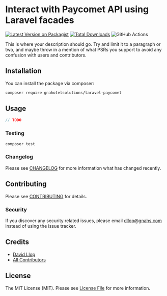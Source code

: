# Interact with Paycomet API using Laravel facades

[![Latest Version on Packagist](https://img.shields.io/packagist/v/gnahotelsolutions/laravel-paycomet.svg?style=flat-square)](https://packagist.org/packages/gnahotelsolutions/laravel-paycomet)
[![Total Downloads](https://img.shields.io/packagist/dt/gnahotelsolutions/laravel-paycomet.svg?style=flat-square)](https://packagist.org/packages/gnahotelsolutions/laravel-paycomet)
![GitHub Actions](https://github.com/gnahotelsolutions/laravel-paycomet/actions/workflows/main.yml/badge.svg)

This is where your description should go. Try and limit it to a paragraph or two, and maybe throw in a mention of what PSRs you support to avoid any confusion with users and contributors.

## Installation

You can install the package via composer:

```bash
composer require gnahotelsolutions/laravel-paycomet
```

## Usage

```php
// TODO
```

### Testing

```bash
composer test
```

### Changelog

Please see [CHANGELOG](CHANGELOG.md) for more information what has changed recently.

## Contributing

Please see [CONTRIBUTING](CONTRIBUTING.md) for details.

### Security

If you discover any security related issues, please email dllop@gnahs.com instead of using the issue tracker.

## Credits

-   [David Llop](https://github.com/gnahotelsolutions)
-   [All Contributors](../../contributors)

## License

The MIT License (MIT). Please see [License File](LICENSE.md) for more information.
